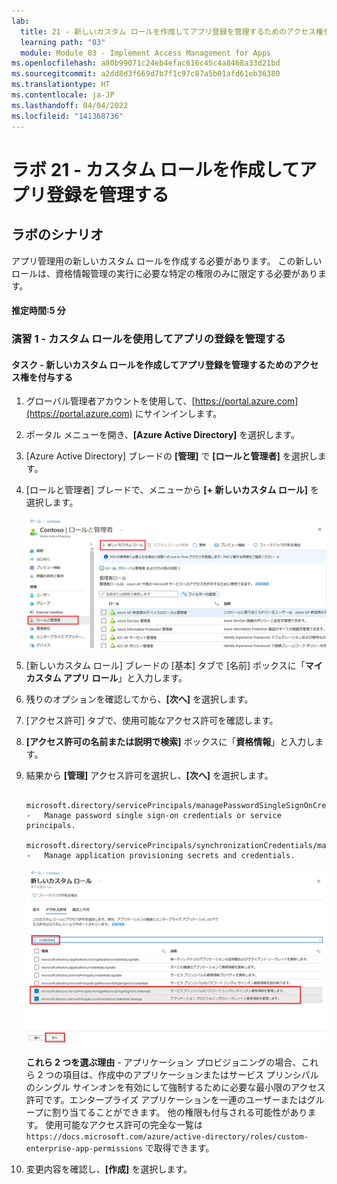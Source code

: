 ```yaml
---
lab:
  title: 21 - 新しいカスタム ロールを作成してアプリ登録を管理するためのアクセス権を付与する
  learning path: "03"
  module: Module 03 - Implement Access Management for Apps
ms.openlocfilehash: a80b99071c24eb4efac616c45c4a8468a33d21bd
ms.sourcegitcommit: a2dd8d3f669d7b7f1c97c87a5b01afd61eb36380
ms.translationtype: HT
ms.contentlocale: ja-JP
ms.lasthandoff: 04/04/2022
ms.locfileid: "141368736"
---
```

# <a name="lab-21---create-a-custom-role-to-manage-app-registration"></a>ラボ 21 - カスタム ロールを作成してアプリ登録を管理する

## <a name="lab-scenario"></a>ラボのシナリオ

アプリ管理用の新しいカスタム ロールを作成する必要があります。 この新しいロールは、資格情報管理の実行に必要な特定の権限のみに限定する必要があります。

#### <a name="estimated-time-5-minutes"></a>推定時間:5 分

### <a name="exercise-1---manage-app-registration-with-a-custom-role"></a>演習 1 - カスタム ロールを使用してアプリの登録を管理する

#### <a name="task---create-a-new-custom-role-to-grant-access-to-manage-app-registrations"></a>タスク - 新しいカスタム ロールを作成してアプリ登録を管理するためのアクセス権を付与する

1. グローバル管理者アカウントを使用して、[https://portal.azure.com](https://portal.azure.com) にサインインします。

2. ポータル メニューを開き、**[Azure Active Directory]** を選択します。

3. [Azure Active Directory] ブレードの **[管理]** で **[ロールと管理者]** を選択します。

4. [ロールと管理者] ブレードで、メニューから **[+ 新しいカスタム ロール]** を選択します。

    ![[新しいカスタム ロール] メニュー オプションが強調表示されている [ロールと管理者] ブレードを表示している画面イメージ](./media/lp3-mod1-new-custom-role.png)

5. [新しいカスタム ロール] ブレードの [基本] タブで [名前] ボックスに「**マイ カスタム アプリ ロール**」と入力します。

6. 残りのオプションを確認してから、**[次へ]** を選択します。

7. [アクセス許可] タブで、使用可能なアクセス許可を確認します。

8. **[アクセス許可の名前または説明で検索]** ボックスに「**資格情報**」と入力します。

9. 結果から **[管理]** アクセス許可を選択し、**[次へ]** を選択します。

    ```
       microsoft.directory/servicePrincipals/managePasswordSingleSignOnCredentials  -   Manage password single sign-on credentials or service principals.
       microsoft.directory/servicePrincipals/synchronizationCredentials/manage    -   Manage application provisioning secrets and credentials.
    ```

    ![検索、アクセス許可の管理、[次へ] が強調表示された [新しいカスタム ロールのアクセス許可] タブを表示している画面イメージ](./media/lp3-mod1-custom-role-permissions.png)

    **これら 2 つを選ぶ理由** - アプリケーション プロビジョニングの場合、これら 2 つの項目は、作成中のアプリケーションまたはサービス プリンシパルのシングル サインオンを有効にして強制するために必要な最小限のアクセス許可です。エンタープライズ アプリケーションを一連のユーザーまたはグループに割り当てることができます。  他の権限も付与される可能性があります。  使用可能なアクセス許可の完全な一覧は `https://docs.microsoft.com/azure/active-directory/roles/custom-enterprise-app-permissions` で取得できます。

10. 変更内容を確認し、**[作成]** を選択します。
